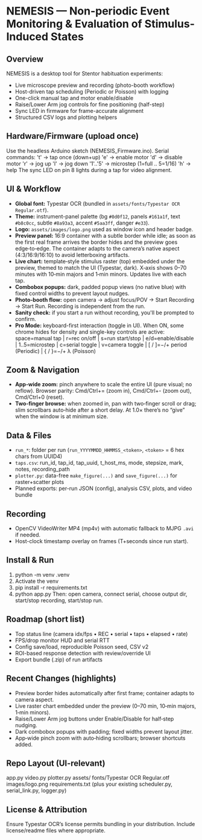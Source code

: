 NEMESIS — Non-periodic Event Monitoring & Evaluation of Stimulus-Induced States
==================================================================================

Overview
--------
NEMESIS is a desktop tool for Stentor habituation experiments:
- Live microscope preview and recording (photo-booth workflow)
- Host-driven tap scheduling (Periodic or Poisson) with logging
- One-click manual tap and motor enable/disable
- Raise/Lower Arm jog controls for fine positioning (half-step)
- Sync LED in firmware for frame-accurate alignment
- Structured CSV logs and plotting helpers

Hardware/Firmware (upload once)
-------------------------------
Use the headless Arduino sketch (NEMESIS_Firmware.ino). Serial commands:
  't' → tap once (down+up)
  'e' → enable motor    'd' → disable motor
  'r' → jog up          'l' → jog down
  '1'..'5' → microstep (1=full .. 5=1/16)
  'h' → help
The sync LED on pin 8 lights during a tap for video alignment.

UI & Workflow
-------------
- **Global font:** Typestar OCR (bundled in `assets/fonts/Typestar OCR Regular.otf`).
- **Theme:** instrument-panel palette (bg `#0d0f12`, panels `#161a1f`, text `#b8c0cc`, subtle `#8a93a3`, accent `#5aa3ff`, danger `#e33`).
- **Logo:** `assets/images/logo.png` used as window icon and header badge.
- **Preview panel:** 16:9 container with a subtle border while idle; as soon as the first real frame arrives the border hides and the preview goes edge‑to‑edge. The container adapts to the camera’s native aspect (4:3/16:9/16:10) to avoid letterboxing artifacts.
- **Live chart:** template‑style stimulus raster (top) embedded under the preview, themed to match the UI (Typestar, dark). X‑axis shows 0–70 minutes with 10‑min majors and 1‑min minors. Updates live with each tap.
- **Combobox popups:** dark, padded popup views (no native blue) with fixed control widths to prevent layout nudges.
- **Photo‑booth flow:** open camera → adjust focus/POV → Start Recording → Start Run. Recording is independent from the run.
- **Sanity check:** if you start a run without recording, you'll be prompted to confirm.
- **Pro Mode:** keyboard-first interaction (toggle in UI). When ON, some chrome hides for density and single-key controls are active:
  space=manual tap | r=rec on/off | s=run start/stop | e/d=enable/disable |
  1..5=microstep | c=serial toggle | v=camera toggle |
  [ / ]=−/+ period (Periodic) | { / }=−/+ λ (Poisson)

Zoom & Navigation
-----------------
- **App‑wide zoom:** pinch anywhere to scale the entire UI (pure visual; no reflow). Browser parity: Cmd/Ctrl+= (zoom in), Cmd/Ctrl+- (zoom out), Cmd/Ctrl+0 (reset).
- **Two‑finger browse:** when zoomed in, pan with two‑finger scroll or drag; slim scrollbars auto‑hide after a short delay. At 1.0× there’s no “give” when the window is at minimum size.

Data & Files
------------
- `run_*`: folder per run (`run_YYYYMMDD_HHMMSS_<token>`, `<token>` = 6 hex chars from UUID4)
- `taps.csv`: run_id, tap_id, tap_uuid, t_host_ms, mode, stepsize, mark, notes, recording_path
- `plotter.py`: data-free `make_figure(...)` and `save_figure(...)` for raster+scatter plots
- Planned exports: per-run JSON (config), analysis CSV, plots, and video bundle

Recording
---------
- OpenCV VideoWriter MP4 (mp4v) with automatic fallback to MJPG `.avi` if needed.
- Host-clock timestamp overlay on frames (T+seconds since run start).

Install & Run
-------------
1) python -m venv .venv
2) Activate the venv
3) pip install -r requirements.txt
4) python app.py
Then: open camera, connect serial, choose output dir, start/stop recording, start/stop run.

Roadmap (short list)
--------------------
- Top status line (camera idx/fps • REC • serial • taps • elapsed • rate)
- FPS/drop monitor HUD and serial RTT
- Config save/load, reproducible Poisson seed, CSV v2
- ROI-based response detection with review/override UI
- Export bundle (.zip) of run artifacts

Recent Changes (highlights)
---------------------------
- Preview border hides automatically after first frame; container adapts to camera aspect.
- Live raster chart embedded under the preview (0–70 min, 10‑min majors, 1‑min minors).
- Raise/Lower Arm jog buttons under Enable/Disable for half‑step nudging.
- Dark combobox popups with padding; fixed widths prevent layout jitter.
- App‑wide pinch zoom with auto‑hiding scrollbars; browser shortcuts added.

Repo Layout (UI-relevant)
-------------------------
app.py
video.py
plotter.py
assets/
  fonts/Typestar OCR Regular.otf
  images/logo.png
requirements.txt
(plus your existing scheduler.py, serial_link.py, logger.py)

License & Attribution
---------------------
Ensure Typestar OCR’s license permits bundling in your distribution. Include license/readme files where appropriate.
